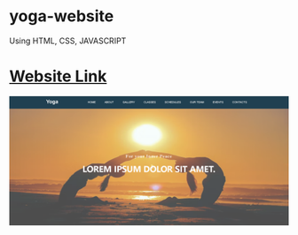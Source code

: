# yoga-website
Using HTML, CSS, JAVASCRIPT 

<a href="https://kameshwarsah.github.io/yoga-website/" > <h1> Website Link</h1> </a>
<img src="image.png" >
